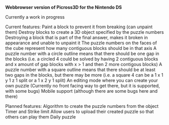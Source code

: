 **Webbrowser version of Picross3D for the Nintendo DS**

Currently a work in progress

Current features:
Paint a block to prevent it from breaking (can unpaint them)
Destroy blocks to create a 3D object specified by the puzzle numbers
Destroying a block that is part of the final answer, makes it broken in appearance and unable to unpaint it
The puzzle numbers on the faces of the cube represent how many contiguous blocks should be in that axis
A puzzle number with a circle outline means that there should be one gap in the blocks (i.e. a circled 4 could be solved by having 2 contiguous blocks and x amount of gap blocks with x > 1 and then 2 more contigous blocks)
A puzzle number with a square outline means that there should be at least two gaps in the blocks, but there may be more (i.e. a square 4 can be a 1 x 1 y 1 z 1 split or a 1 x 2 y 1 split)
An editing mode where you can create your own puzzle (Currently no front facing way to get there, but it is supported, with some bugs)
Mobile support (although there are some bugs here and there)

Planned features:
Algorithm to create the puzzle numbers from the object
Timer and Strike limit
Allow users to upload their created puzzle so that others can play them
Daily puzzle
